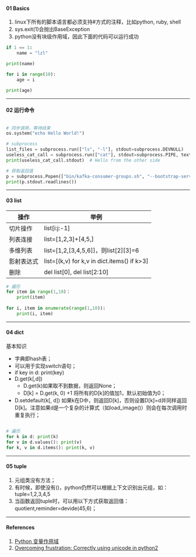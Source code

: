

#### 01 Basics

1. linux下所有的脚本语言都必须支持#方式的注释，比如python, ruby, shell
2. sys.exit(1)会抛出BaseException
3. python没有块级作用域，因此下面的代码可以运行成功

```python
if 1 == 1:
    name = "lzl"

print(name)

for i in range(10):
    age = i
 
print(age)
```



---

#### 02 运行命令



```python

# 同步调用，等待结束
os.system("echo Hello World!")

# subprocess
list_files = subprocess.run(["ls", "-l"], stdout=subprocess.DEVNULL)
useless_cat_call = subprocess.run(["cat"], stdout=subprocess.PIPE, text=True, input="Hello from the other side")
print(useless_cat_call.stdout)  # Hello from the other side

# 获取返回值
p = subprocess.Popen(["bin/kafka-consumer-groups.sh", "--bootstrap-server", bootstrap_server, "--list"], stdout=subprocess.PIPE)
print(p.stdout.readlines())
```





---

#### 03 list



操作 | 举例
---|---
切片操作    | list[i:j:-1]
列表连接    | list=[1,2,3]+[4,5,]
多维列表    | list=[1,2,[3,4,5,6]]，则list[2][3]=6
影射表达式  | list=[(k,v) for k,v in dict.items() if k>3]
删除        | del list[0], del list[2:10]



```python
# 遍历
for item in range(1,10)：
    print(item)
    
for i, item in enumerate(range(1,10)):
    print(i, item)
```



---

#### 04 dict


基本知识

- 字典即hash表；
- 可以用于实现switch语句；
- if key in d: print(key)
- D.get(k[,d])
    - D.get(k)如果取不到数据，则返回None；
    - D[k] = D.get(k, 0) +1 将所有的D[k]的值加1，默认初始值为0；
- D.setdefault(k[, d]) 如果k在D中，则返回D[k]，否则设置D[k]=d并同样返回D[k]。注意如果d是一个复杂的计算式（如load_image()）则会在每次调用时重复执行；



```python

# 遍历
for k in d: print(k)
for v in d.values(): print(v)
for k, v in d.items(): print(k, v)
```



 

---

#### 05 tuple


1. 元组类没有方法；
2. 有时候，即使没有()，python仍然可以根据上下文识别出元组，如： tuple=1,2,3,4,5
3. 当函数返回tuple时，可以用以下方式获取返回值：quotient,reminder=devide(45,6)；



----

#### References

1. [Python 变量作用域](https://blog.csdn.net/cc7756789w/article/details/46635383)
2. [Overcoming frustration: Correctly using unicode in python2](https://pythonhosted.org/kitchen/unicode-frustrations.html)